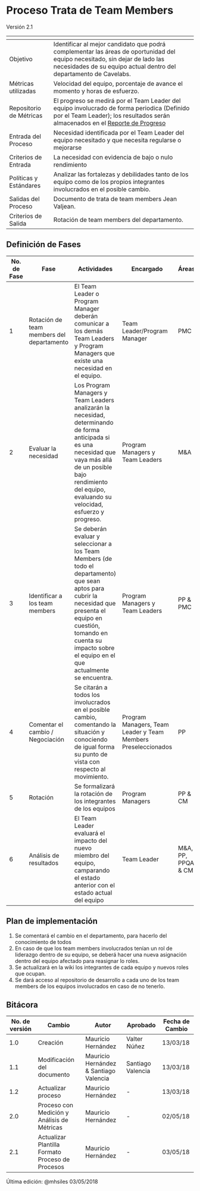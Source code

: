 # Proceso Trata de Team Members
Versión 2.1


[]() | []()
--|--
Objetivo| Identificar al mejor candidato que podrá complementar las áreas de oportunidad del equipo necesitado, sin dejar de lado las necesidades de su equipo actual dentro del departamento de Cavelabs.
Métricas utilizadas | Velocidad del equipo, porcentaje de avance el momento y horas de esfuerzo.
Repositorio de Métricas | El progreso se medirá por el Team Leader del equipo involucrado de forma periodica (Definido por el Team Leader); los resultados serán almacenados en el [Reporte de Progreso](https://github.com/CaveLabs-1/Wiki/blob/MHSiles/TrataTM/Gestion%20Personas/Procesos/M%C3%A9trica%20Trata%20de%20Team%20Members.md)
Entrada del Proceso | Necesidad identificada por el Team Leader del equipo necesitado y que necesita regularse o mejorarse
Criterios de Entrada | La necesidad con evidencia de bajo o nulo rendimiento
Políticas y Estándares | Analizar las fortalezas y debilidades tanto de los equipo como de los propios integrantes involucrados en el posible cambio.
Salidas del Proceso | Documento de trata de team members Jean Valjean.
Criterios de Salida | Rotación de team members del departamento.

## Definición de Fases
No. de Fase | Fase | Actividades | Encargado | Áreas
------------|------|-------------|----------- | --------
1 | Rotación de team members del departamento | El Team Leader o Program Manager deberán comunicar a los demás Team Leaders y Program Managers que existe una necesidad en el equipo. | Team Leader/Program Manager | PMC
2 | Evaluar la necesidad | Los Program Managers y Team Leaders analizarán la necesidad, determinando de forma anticipada si es una necesidad que vaya más allá de un posible bajo rendimiento del equipo, evaluando su velocidad, esfuerzo y progreso. | Program Managers y Team Leaders | M&A
3 | Identificar a los team members | Se deberán evaluar y seleccionar a los Team Members (de todo el departamento) que sean aptos para cubrir la necesidad que presenta el equipo en cuestión, tomando en cuenta su impacto sobre el equipo en el que actualmente se encuentra. | Program Managers y Team Leaders | PP & PMC
4 | Comentar el cambio / Negociación | Se citarán a todos los involucrados en el posible cambio, comentando la situación y conociendo de igual forma su punto de vista con respecto al movimiento.  | Program Managers, Team Leader y Team Members Preseleccionados | PP
5 | Rotación | Se formalizará la rotación de los integrantes de los equipos | Program Managers | PP & CM
6 | Análisis de resultados | El Team Leader evaluará el impacto del nuevo miembro del equipo, camparando el estado anterior con el estado actual del equipo | Team Leader | M&A, PP, PPQA & CM

## Plan de implementación
1. Se comentará el cambio en el departamento, para hacerlo del conocimiento de todos
2. En caso de que los team members involucrados tenían un rol de liderazgo dentro de su equipo, se deberá hacer una nueva asignación dentro del equipo afectado para reasignar lo roles.
3. Se actualizará en la wiki los integrantes de cada equipo y nuevos roles que ocupan.
4. Se dará acceso al repositorio de desarrollo a cada uno de los team members de los equipos involucrados en caso de no tenerlo.


## Bitácora
No. de versión | Cambio | Autor | Aprobado | Fecha de Cambio
---------------|--------|-------|----------|-----------------
1.0 | Creación | Mauricio Hernández | Valter Núñez | 13/03/18
1.1| Modificación del documento | Mauricio Hernández & Santiago Valencia | Santiago Valencia | 13/03/18
1.2| Actualizar proceso | Mauricio Hernández | - | 13/03/18
2.0| Proceso con Medición y Análisis de Métricas | Mauricio Hernández | - | 02/05/18
2.1| Actualizar Plantilla Formato Proceso de Procesos | Mauricio Hernández | - | 03/05/18




Última edición: @mhsiles 03/05/2018
